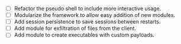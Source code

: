 - [ ] Refactor the pseudo shell to include more interactive usage.
- [ ] Modularize the framework to allow easy addition of new modules.
- [ ] Add session persistence to save sessions between restarts.
- [ ] Add module for exfiltration of files from the client.
- [ ] Add module to create executables with custom payloads.